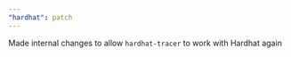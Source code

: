 ```yaml
---
"hardhat": patch
---
```


Made internal changes to allow `hardhat-tracer` to work with Hardhat again
